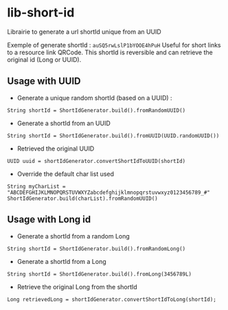 # lib-short-id
Librairie to generate a url shortId unique from an UUID

Exemple of generate shortId : ```auSQ5rwLslP1bYOOE4hPuH```
Useful for short links to a resource link QRCode.
This shortId is reversible and can retrieve the original id (Long or UUID).

## Usage with UUID

- Generate a unique random shortId (based on a UUID) :

```
String shortId = ShortIdGenerator.build().fromRandomUUID() 
```

- Generate a shortId from an UUID

```
String shortId = ShortIdGenerator.build().fromUUID(UUID.randomUUID())
```

- Retrieved the original UUID

```
UUID uuid = shortIdGenerator.convertShortIdToUUID(shortId)
```

- Override the default char list used

```
String myCharList = "ABCDEFGHIJKLMNOPQRSTUVWXYZabcdefghijklmnopqrstuvwxyz0123456789_#"
ShortIdGenerator.build(charList).fromRandomUUID() 
```

## Usage with Long id

- Generate a shortId from a random Long

```
String shortId = ShortIdGenerator.build().fromRandomLong() 
```

- Generate a shortId from a Long

```
String shortId = ShortIdGenerator.build().fromLong(3456789L) 
```

- Retrieve the original Long from the shortId

```
Long retrievedLong = shortIdGenerator.convertShortIdToLong(shortId); 
```